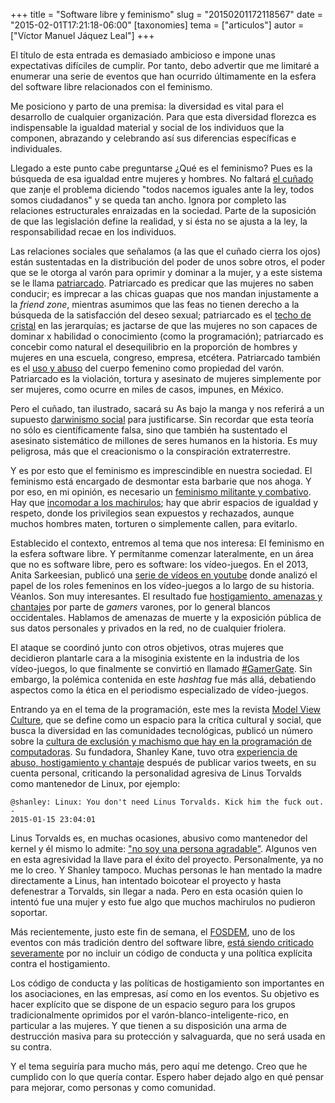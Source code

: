 +++
title = "Software libre y feminismo"
slug = "20150201172118567"
date = "2015-02-01T17:21:18-06:00"
[taxonomies]
tema = ["articulos"]
autor = ["Víctor Manuel Jáquez Leal"]
+++

El título de esta entrada es demasiado ambicioso e impone unas expectativas
difíciles de cumplir. Por tanto, debo advertir que me limitaré a enumerar una
serie de eventos que han ocurrido últimamente en la esfera del software libre
relacionados con el feminismo.

Me posiciono y parto de una premisa: la diversidad es vital para el desarrollo
de cualquier organización. Para que esta diversidad florezca es indispensable la
igualdad material y social de los individuos que la componen, abrazando y
celebrando así sus diferencias específicas e individuales.

Llegado a este punto cabe preguntarse ¿Qué es el feminismo? Pues es la búsqueda
de esa igualdad entre mujeres y hombres. No faltará [el
cuñado](http://blogs.elconfidencial.com/sociedad/espana-is-not-spain/2014-09-17/cunadismo-ilustrado-una-aproximacion-a-lo-rancio_198536/)
que zanje el problema diciendo "todos nacemos iguales ante la ley, todos somos
ciudadanos" y se queda tan ancho. Ignora por completo las relaciones
estructurales enraizadas en la sociedad. Parte de la suposición de que las
legislación define la realidad, y si ésta no se ajusta a la ley, la
responsabilidad recae en los individuos.

<!-- more -->

Las relaciones sociales que señalamos (a las que el cuñado cierra los ojos)
están sustentadas en la distribución del poder de unos sobre otros, el poder que
se le otorga al varón para oprimir y dominar a la mujer, y a este sistema se le
llama [patriarcado](http://www.mujeresenred.net/spip.php?article1396).
Patriarcado es predicar que las mujeres no saben conducir; es imprecar a las
chicas guapas que nos mandan injustamente a la *friend zone*, mientras asumimos
que las feas no tienen derecho a la búsqueda de la satisfacción del deseo
sexual; patriarcado es el [techo de
cristal](https://es.wikipedia.org/wiki/Techo_de_cristal) en las jerarquías; es
jactarse de que las mujeres no son capaces de dominar x habilidad o conocimiento
(como la programación); patriarcado es concebir como natural el desequilibrio en
la proporción de hombres y mujeres en una escuela, congreso, empresa, etcétera.
Patriarcado también es el [uso y
abuso](http://www.inmujeres.gob.mx/images/stories/carrusel/violentometro.pdf)
del cuerpo femenino como propiedad del varón. Patriarcado es la violación,
tortura y asesinato de mujeres simplemente por ser mujeres, como ocurre en miles
de casos, impunes, en México.

Pero el cuñado, tan ilustrado, sacará su As bajo la manga y nos referirá a un
supuesto [darwinismo social](https://es.wikipedia.org/wiki/Darwinismo_social)
para justificarse. Sin recordar que esta teoría no sólo es científicamente
falsa, sino que también ha sustentado el asesinato sistemático de millones de
seres humanos en la historia. Es muy peligrosa, más que el creacionismo o la
conspiración extraterrestre.

Y es por esto que el feminismo es imprescindible en nuestra sociedad. El
feminismo está encargado de desmontar esta barbarie que nos ahoga. Y por eso, en
mi opinión, es necesario un [feminismo militante y
combativo](http://youtu.be/LL1_Uli9GBs). Hay que [incomodar a los
machirulos](http://youtu.be/lx9UX72eMa0); hay que abrir espacios de igualdad y
respeto, donde los privilegios sean expuestos y rechazados, aunque muchos
hombres maten, torturen o simplemente callen, para evitarlo.

Establecido el contexto, entremos al tema que nos interesa: El feminismo en la
esfera software libre. Y permítanme comenzar lateralmente, en un área que no es
software libre, pero es software: los vídeo-juegos. En el 2013, Anita
Sarkeesian, publicó una [serie de vídeos en
youtube](http://youtu.be/X6p5AZp7r_Q?list=PLn4ob_5_ttEaA_vc8F3fjzE62esf9yP61)
donde analizó el papel de los roles femeninos en los vídeo-juegos a lo largo de
su historia. Véanlos. Son muy interesantes. El resultado fue [hostigamiento,
amenazas y chantajes](http://youtu.be/9L_Wmeg7OTU) por parte de *gamers*
varones, por lo general blancos occidentales. Hablamos de amenazas de muerte y
la exposición pública de sus datos personales y privados en la red, no de
cualquier friolera.

El ataque se coordinó junto con otros objetivos, otras mujeres que decidieron
plantarle cara a la misoginia existente en la industria de los vídeo-juegos, lo
que finalmente se convirtió en llamado
[#GamerGate](https://en.wikipedia.org/wiki/Gamergate_controversy). Sin embargo,
la polémica contenida en este *hashtag* fue más allá, debatiendo aspectos como
la ética en el periodismo especializado de vídeo-juegos.

Entrando ya en el tema de la programación, este mes la revista [Model View
Culture](https://modelviewculture.com/), que se define como un espacio para la
crítica cultural y social, que busca la diversidad en las comunidades
tecnológicas, publicó un número sobre la [cultura de exclusión y machismo que
hay en la programación de
computadoras](https://modelviewculture.com/issues/programming). Su fundadora,
Shanley Kane, tuvo otra [experiencia de abuso, hostigamiento y
chantaje](http://pastebin.com/3jAQARCy) después de publicar varios tweets, en su
cuenta personal, criticando la personalidad agresiva de Linus Torvalds como
mantenedor de Linux, por ejemplo:

    @shanley: Linux: You don't need Linus Torvalds. Kick him the fuck out. -
    2015-01-15 23:04:01

Linus Torvalds es, en muchas ocasiones, abusivo como mantenedor del kernel y él
mismo lo admite: ["no soy una persona agradable"](http://youtu.be/bAop_8l6_cI).
Algunos ven en esta agresividad la llave para el éxito del proyecto.
Personalmente, ya no me lo creo. Y Shanley tampoco. Muchas personas le han
mentado la madre directamente a Linus, han intentado boicotear el proyecto y
hasta defenestrar a Torvalds, sin llegar a nada. Pero en esta ocasión quien lo
intentó fue una mujer y esto fue algo que muchos machirulos no pudieron
soportar.

Más recientemente, justo este fin de semana, el
[FOSDEM](https://fosdem.org/2015/), uno de los eventos con más tradición dentro
del software libre, [está siendo criticado
severamente](http://www.sarahmei.com/blog/2015/02/01/the-fosdem-conundrum/) por
no incluir un código de conducta y una política explícita contra el
hostigamiento.

Los código de conducta y las políticas de hostigamiento son importantes en los
asociaciones, en las empresas, así como en los eventos. Su objetivo es hacer
explícito que se dispone de un espacio seguro para los grupos tradicionalmente
oprimidos por el varón-blanco-inteligente-rico, en particular a las mujeres. Y
que tienen a su disposición una arma de destrucción masiva para su protección y
salvaguarda, que no será usada en su contra.

Y el tema seguiría para mucho más, pero aquí me detengo. Creo que he cumplido
con lo que quería contar. Espero haber dejado algo en qué pensar para mejorar,
como personas y como comunidad.
